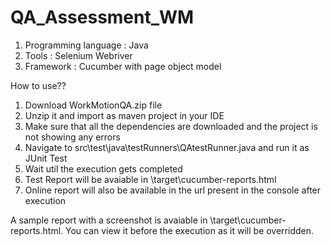 # QA_Assessment_WM

1. Programming language : Java
2. Tools : Selenium Webriver
3. Framework : Cucumber with page object model

How to use??
1. Download WorkMotionQA.zip file
2. Unzip it and import as maven project in your IDE
3. Make sure that all the dependencies are downloaded and the project is not showing any errors
4. Navigate to src\test\java\testRunners\QAtestRunner.java and run it as JUnit Test
5. Wait util the execution gets completed
6. Test Report will be avaiable in \target\cucumber-reports.html
7. Online report will also be available in the url present in the console after execution


A sample report with a screenshot is avaiable in \target\cucumber-reports.html. You can view it before the execution as it will be overridden.

